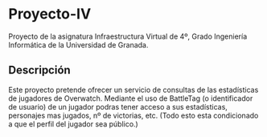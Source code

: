 # Proyecto-IV
Proyecto de la asignatura Infraestructura Virtual de 4º, Grado Ingeniería Informática de la Universidad de Granada.

## Descripción
Este proyecto pretende ofrecer un servicio de consultas de las estadísticas de jugadores de Overwatch.
Mediante el uso de BattleTag (o identificador de usuario) de un jugador podras tener acceso a sus estadísticas, personajes mas jugados, nº de victorias, etc. (Todo esto esta condicionado a que el perfil del jugador sea público.)
